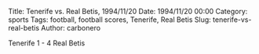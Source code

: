 Title: Tenerife vs. Real Betis, 1994/11/20
Date: 1994/11/20 00:00
Category: sports
Tags: football, football scores, Tenerife, Real Betis
Slug: tenerife-vs-real-betis
Author: carbonero


Tenerife 1 - 4 Real Betis
